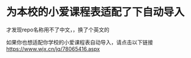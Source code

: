 # 为本校的小爱课程表适配了下自动导入

才发现repo名称用不了中文，，换了个英文的


如果你也想适配你学校的小爱课程表自动导入，请点击以下链接
https://www.wjx.cn/jq/78065416.aspx


